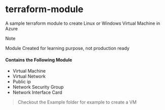 # terraform-module
A sample terraform module to create Linux or Windows Virtual Machine in Azure


> [!Note]
> Module Created for learning purpose, not production ready


#### Contains the Following Module
- Virtual Machine
- Virtual Network
- Public ip
- Network Security Group
- Network Interface Card

> Checkout the Example folder for example to create a VM
